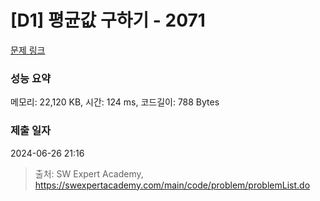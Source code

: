 # [D1] 평균값 구하기 - 2071 

[문제 링크](https://swexpertacademy.com/main/code/problem/problemDetail.do?contestProbId=AV5QRnJqA5cDFAUq) 

### 성능 요약

메모리: 22,120 KB, 시간: 124 ms, 코드길이: 788 Bytes

### 제출 일자

2024-06-26 21:16



> 출처: SW Expert Academy, https://swexpertacademy.com/main/code/problem/problemList.do